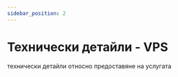 ```yaml
---
sidebar_position: 2
---
```


# Технически детайли - VPS

технически детайли относно предоставяне на услугата